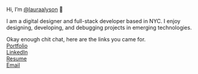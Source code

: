 Hi, I’m [@lauraalyson](instagram.com/lauras.sleepy) 👋  

I am a digital designer and full-stack developer based in NYC. I enjoy designing, developing, and debugging projects in emerging technologies.



Okay enough chit chat, here are the links you came for.<br />
[Portfolio](https://lauraalyson.github.io/portfolio/) <br />
[LinkedIn](https://www.linkedin.com/in/laura-waterbury/) <br />
[Resume](https://i.imgur.com/6a5K5MI.png)<br />
[Email](mailto:lauraalyson3@gmail.com)
